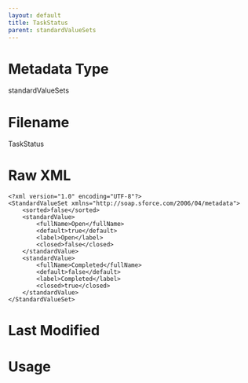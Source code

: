 ```yaml
---
layout: default
title: TaskStatus
parent: standardValueSets
---
```

# Metadata Type
standardValueSets


# Filename 
TaskStatus


# Raw XML
```
<?xml version="1.0" encoding="UTF-8"?>
<StandardValueSet xmlns="http://soap.sforce.com/2006/04/metadata">
    <sorted>false</sorted>
    <standardValue>
        <fullName>Open</fullName>
        <default>true</default>
        <label>Open</label>
        <closed>false</closed>
    </standardValue>
    <standardValue>
        <fullName>Completed</fullName>
        <default>false</default>
        <label>Completed</label>
        <closed>true</closed>
    </standardValue>
</StandardValueSet>
```


# Last Modified


# Usage
